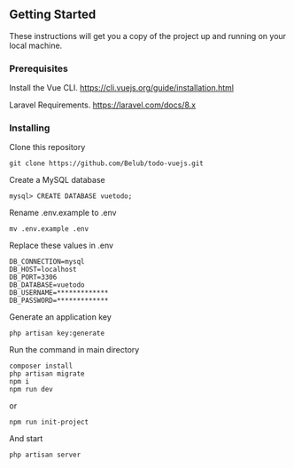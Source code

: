 ## Getting Started

These instructions will get you a copy of the project up and running on your local machine.

### Prerequisites

Install the Vue CLI.
https://cli.vuejs.org/guide/installation.html

Laravel Requirements. https://laravel.com/docs/8.x

### Installing

Clone this repository

```
git clone https://github.com/Belub/todo-vuejs.git
```

Create a MySQL database

```
mysql> CREATE DATABASE vuetodo;
```

Rename .env.example to .env
```
mv .env.example .env
```

Replace these values in .env
```
DB_CONNECTION=mysql
DB_HOST=localhost
DB_PORT=3306
DB_DATABASE=vuetodo
DB_USERNAME=*************
DB_PASSWORD=*************
```

Generate an application key
```
php artisan key:generate
```

Run the command in main directory

```
composer install
php artisan migrate
npm i 
npm run dev
```
or
```
npm run init-project
```

And start

```
php artisan server
```
